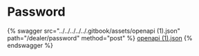 # Password

{% swagger src="../../../../../.gitbook/assets/openapi (1).json" path="/dealer/password" method="post" %}
[openapi (1).json](<../../../../../.gitbook/assets/openapi (1).json>)
{% endswagger %}
